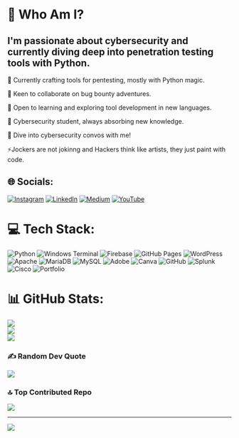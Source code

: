 # 💫 Who Am I?

## I'm passionate about **cybersecurity** and currently diving deep into **penetration testing** tools with Python.


🔭 Currently crafting tools for pentesting, mostly with Python magic.

👯 Keen to collaborate on bug bounty adventures.

🤝 Open to learning and exploring tool development in new languages.

🌱 Cybersecurity student, always absorbing new knowledge.

💬 Dive into cybersecurity convos with me!
 
⚡Jockers are not jokinng and Hackers think like artists, they just paint with code.

## 🌐 Socials:
[![Instagram](https://img.shields.io/badge/Instagram-%23E4405F.svg?logo=Instagram&logoColor=white)](https://instagram.com/_sooraj_nair__) 
[![LinkedIn](https://img.shields.io/badge/LinkedIn-%230077B5.svg?logo=linkedin&logoColor=white)](https://linkedin.com/in/sooraj-nair-408039311) 
[![Medium](https://img.shields.io/badge/Medium-12100E?logo=medium&logoColor=white)](https://medium.com/@SOORAJ-NAIR) 
[![YouTube](https://img.shields.io/badge/YouTube-%23FF0000.svg?logo=YouTube&logoColor=white)](https://youtube.com/@SOORAJ_NAIR_)

# 💻 Tech Stack:
![Python](https://img.shields.io/badge/python-3670A0?style=flat&logo=python&logoColor=ffdd54) 
![Windows Terminal](https://img.shields.io/badge/Windows%20Terminal-%234D4D4D.svg?style=flat&logo=windows-terminal&logoColor=white) 
![Firebase](https://img.shields.io/badge/firebase-%23039BE5.svg?style=flat&logo=firebase) 
![GitHub Pages](https://img.shields.io/badge/github%20pages-121013?style=flat&logo=github&logoColor=white) 
![WordPress](https://img.shields.io/badge/WordPress-%23117AC9.svg?style=flat&logo=WordPress&logoColor=white) 
![Apache](https://img.shields.io/badge/apache-%23D42029.svg?style=flat&logo=apache&logoColor=white) 
![MariaDB](https://img.shields.io/badge/MariaDB-003545?style=flat&logo=mariadb&logoColor=white) 
![MySQL](https://img.shields.io/badge/mysql-4479A1.svg?style=flat&logo=mysql&logoColor=white) 
![Adobe](https://img.shields.io/badge/adobe-%23FF0000.svg?style=flat&logo=adobe&logoColor=white) 
![Canva](https://img.shields.io/badge/Canva-%2300C4CC.svg?style=flat&logo=Canva&logoColor=white) 
![GitHub](https://img.shields.io/badge/github-%23121011.svg?style=flat&logo=github&logoColor=white) 
![Splunk](https://img.shields.io/badge/splunk-%23000000.svg?style=flat&logo=splunk&logoColor=white) 
![Cisco](https://img.shields.io/badge/cisco-%23049fd9.svg?style=flat&logo=cisco&logoColor=black) 
![Portfolio](https://img.shields.io/badge/Portfolio-%23000000.svg?style=flat&logo=firefox&logoColor=#FF7139)

# 📊 GitHub Stats:
![](https://github-readme-stats.vercel.app/api?username=SOORAJNAIR-IS-HERE&theme=neon&hide_border=false&include_all_commits=true&count_private=true)<br/>
![](https://github-readme-streak-stats.herokuapp.com/?user=SOORAJNAIR-IS-HERE&theme=neon&hide_border=false)<br/>
![](https://github-readme-stats.vercel.app/api/top-langs/?username=SOORAJNAIR-IS-HERE&theme=neon&hide_border=false&include_all_commits=true&count_private=true&layout=compact)

### ✍️ Random Dev Quote
![](https://quotes-github-readme.vercel.app/api?type=horizontal&theme=radical)

### 🔝 Top Contributed Repo
![](https://github-contributor-stats.vercel.app/api?username=SOORAJNAIR-IS-HERE&limit=5&theme=dark&combine_all_yearly_contributions=true)

---
[![](https://visitcount.itsvg.in/api?id=SOORAJNAIR-IS-HERE&icon=5&color=3)](https://visitcount.itsvg.in)

<!-- Proudly created with GPRM ( https://gprm.itsvg.in ) -->
